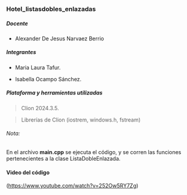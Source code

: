 ### Hotel_listasdobles_enlazadas

 ##### Docente
- Alexander De Jesus Narvaez Berrio

##### Integrantes
 - Maria Laura Tafur.

 - Isabella Ocampo Sánchez.

##### Plataforma y herramientas utilizadas
> Clion 2024.3.5.

> Librerías de Clion (iostrem, windows.h, fstream)

###### Nota:

En el archivo **main.cpp** se ejecuta el código, y se corren las funciones pertenecientes a la clase ListaDobleEnlazada.   

#### Video del código 

(https://www.youtube.com/watch?v=252Ow5RY7Zg)
